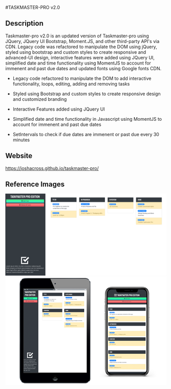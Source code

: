 #TASKMASTER-PRO v2.0

## Description
Taskmaster-pro v2.0 is an updated version of Taskmaster-pro using JQuery, JQuery UI Bootstrap, Moment.JS, and other third-party API's via CDN. Legacy code was refactored to manipulate the DOM using jQuery, styled using bootstrap and custom styles to create responsive and advanced-UI design, interactive features were added using JQuery UI, simplified date and time functionality using MomentJS to account for immenent and past due dates and updated fonts using Google fonts CDN.

* Legacy code refactored to manipulate the DOM to add interactive functionality, loops, editing, adding and removing tasks

* Styled using Bootstrap and custom styles to create responsive design and customized branding

* Interactive Features added using JQuery UI

* Simplified date and time functionality in Javascript using MomentJS to account for immenent and past due dates

* SetIntervals to check if due dates are immenent or past due every 30 minutes

## Website
https://joshacross.github.io/taskmaster-pro/

## Reference Images
<img src="./assets/images/tmp-desktop.png">

<img src="./assets/images/tmp-responsive.png">